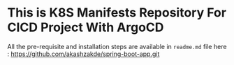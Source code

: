 # This is K8S Manifests Repository For CICD Project With ArgoCD 

All the pre-requisite and installation steps are available in `readme.md` file here : https://github.com/akashzakde/spring-boot-app.git  

